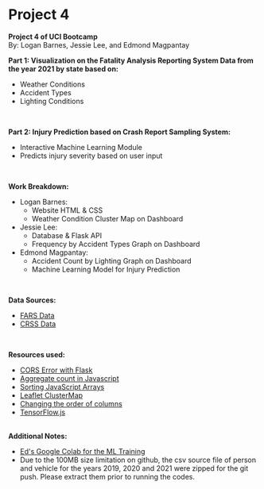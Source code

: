 # Project 4
<b>Project 4 of UCI Bootcamp</b></br>
By: Logan Barnes, Jessie Lee, and Edmond Magpantay</br>

<b>Part 1: Visualization on the Fatality Analysis Reporting System Data from the year 2021 by state based on:</b>
<ul>
<li>Weather Conditions</li>
<li>Accident Types</li>
<li>Lighting Conditions</li>
</ul>

</br>

<b>Part 2: Injury Prediction based on Crash Report Sampling System:</b>
<ul>
<li>Interactive Machine Learning Module</li>
<li>Predicts injury severity based on user input</li>
</ul>

</br>

<b>Work Breakdown:</b>
<ul>
<li>
Logan Barnes:
<ul>
<li>Website HTML & CSS</li>
<li>Weather Condition Cluster Map on Dashboard</li>
</li>
</ul>
<li>
Jessie Lee:
<ul>
<li>Database & Flask API</li>
<li>Frequency by Accident Types Graph on Dashboard</li>
</ul>
</li>
<li>
Edmond Magpantay:
<ul>
<li>Accident Count by Lighting Graph on Dashboard</li>
<li>Machine Learning Model for Injury Prediction</li>
</ul>
</li>
</ul>

</br>

<b>Data Sources:</b>
<ul>
<li><a href="https://www.nhtsa.gov/file-downloads?p=nhtsa/downloads/FARS/">FARS Data</a></li>
<li><a href="https://www.nhtsa.gov/file-downloads?p=nhtsa/downloads/CRSS/">CRSS Data</a></li>
</ul>

</br>

<b>Resources used:</b>
<ul>
<li><a href="https://stackoverflow.com/questions/52996455/no-access-control-allow-origin-header-on-post-flask-api">CORS Error with Flask</a></li>
<li><a href="https://stackoverflow.com/questions/63331232/how-to-aggregate-json-to-show-a-count-for-each-same-value">Aggregate count in Javascript</a></li>
<li><a href="https://www.w3schools.com/js/js_array_sort.asp">Sorting JavaScript Arrays</a></li>
<li><a href="https://www.youtube.com/watch?v=6_w-Mb_78iY&list=PLm76kc4VPkn27kRYq-58COO5r5bQdrKyy">Leaflet ClusterMap</a></li>
<li><a href="https://stackoverflow.com/questions/13148429/how-to-change-the-order-of-dataframe-columns">Changing the order of columns</a></li>
<li><a href="https://github.com/tensorflow/tfjs">TensorFlow.js</a></li>
</ul>

</br>
<b>Additional Notes:</b>
<ul>
<li><a href="https://colab.research.google.com/drive/166QHlKrNrOjDFPomntyNQZRagPSyAO-2#scrollTo=7Wf242u8FTjR">Ed's Google Colab for the ML Training</a></li>
<li>Due to the 100MB size limitation on github, the csv source file of person and vehicle for the years 2019, 2020 and 2021 were zipped for the git push.
Please extract them prior to running the codes.</li>